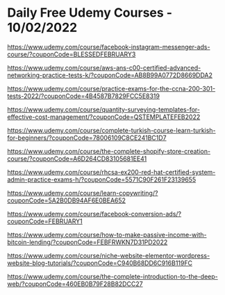 # Daily Free Udemy Courses - 10/02/2022

https://www.udemy.com/course/facebook-instagram-messenger-ads-course/?couponCode=BLESSEDFEBRUARY3
https://www.udemy.com/course/aws-ans-c00-certified-advanced-networking-practice-tests-k/?couponCode=AB8B99A0772D8669DDA2
https://www.udemy.com/course/practice-exams-for-the-ccna-200-301-tests-2022/?couponCode=4B4587B7829FCC5E8319
https://www.udemy.com/course/quantity-surveying-templates-for-effective-cost-management/?couponCode=QSTEMPLATEFEB2022
https://www.udemy.com/course/complete-turkish-course-learn-turkish-for-beginners/?couponCode=78006109C8CE241BC1D7
https://www.udemy.com/course/the-complete-shopify-store-creation-course/?couponCode=A6D264CD83105681EE41
https://www.udemy.com/course/rhcsa-ex200-red-hat-certified-system-admin-practice-exams-h/?couponCode=5571C90F261F23139655
https://www.udemy.com/course/learn-copywriting/?couponCode=5A2B0DB94AF6E0BEA652
https://www.udemy.com/course/facebook-conversion-ads/?couponCode=FEBRUARY1
https://www.udemy.com/course/how-to-make-passive-income-with-bitcoin-lending/?couponCode=FEBFRWKN7D31PD2022
https://www.udemy.com/course/niche-website-elementor-wordpress-website-blog-tutorials/?couponCode=C940B68DD6C916B119FC
https://www.udemy.com/course/the-complete-introduction-to-the-deep-web/?couponCode=460EB0B79F28B82DCC27
